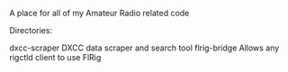 A place for all of my Amateur Radio related code

Directories:

dxcc-scraper      DXCC data scraper and search tool
flrig-bridge      Allows any rigctld client to use FlRig
